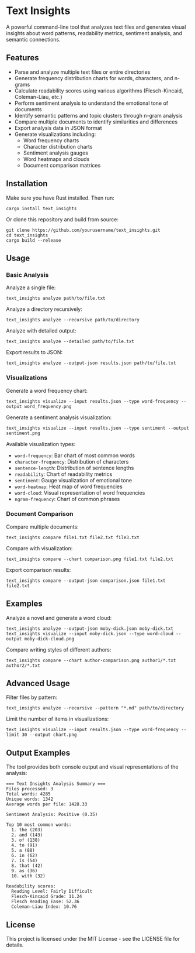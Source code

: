 # Text Insights

A powerful command-line tool that analyzes text files and generates visual insights about word patterns, readability metrics, sentiment analysis, and semantic connections.

## Features

- Parse and analyze multiple text files or entire directories
- Generate frequency distribution charts for words, characters, and n-grams
- Calculate readability scores using various algorithms (Flesch-Kincaid, Coleman-Liau, etc.)
- Perform sentiment analysis to understand the emotional tone of documents
- Identify semantic patterns and topic clusters through n-gram analysis
- Compare multiple documents to identify similarities and differences
- Export analysis data in JSON format
- Generate visualizations including:
  - Word frequency charts
  - Character distribution charts
  - Sentiment analysis gauges
  - Word heatmaps and clouds
  - Document comparison matrices

## Installation

Make sure you have Rust installed. Then run:

```
cargo install text_insights
```

Or clone this repository and build from source:

```
git clone https://github.com/yourusername/text_insights.git
cd text_insights
cargo build --release
```

## Usage

### Basic Analysis

Analyze a single file:

```
text_insights analyze path/to/file.txt
```

Analyze a directory recursively:

```
text_insights analyze --recursive path/to/directory
```

Analyze with detailed output:

```
text_insights analyze --detailed path/to/file.txt
```

Export results to JSON:

```
text_insights analyze --output-json results.json path/to/file.txt
```

### Visualizations

Generate a word frequency chart:

```
text_insights visualize --input results.json --type word-frequency --output word_frequency.png
```

Generate a sentiment analysis visualization:

```
text_insights visualize --input results.json --type sentiment --output sentiment.png
```

Available visualization types:
- `word-frequency`: Bar chart of most common words
- `character-frequency`: Distribution of characters
- `sentence-length`: Distribution of sentence lengths
- `readability`: Chart of readability metrics
- `sentiment`: Gauge visualization of emotional tone
- `word-heatmap`: Heat map of word frequencies
- `word-cloud`: Visual representation of word frequencies
- `ngram-frequency`: Chart of common phrases

### Document Comparison

Compare multiple documents:

```
text_insights compare file1.txt file2.txt file3.txt
```

Compare with visualization:

```
text_insights compare --chart comparison.png file1.txt file2.txt
```

Export comparison results:

```
text_insights compare --output-json comparison.json file1.txt file2.txt
```

## Examples

Analyze a novel and generate a word cloud:

```
text_insights analyze --output-json moby-dick.json moby-dick.txt
text_insights visualize --input moby-dick.json --type word-cloud --output moby-dick-cloud.png
```

Compare writing styles of different authors:

```
text_insights compare --chart author-comparison.png author1/*.txt author2/*.txt
```

## Advanced Usage

Filter files by pattern:

```
text_insights analyze --recursive --pattern "*.md" path/to/directory
```

Limit the number of items in visualizations:

```
text_insights visualize --input results.json --type word-frequency --limit 30 --output chart.png
```

## Output Examples

The tool provides both console output and visual representations of the analysis:

```
=== Text Insights Analysis Summary ===
Files processed: 3
Total words: 4285
Unique words: 1342
Average words per file: 1428.33

Sentiment Analysis: Positive (0.35)

Top 10 most common words:
  1. the (203)
  2. and (143)
  3. of (138)
  4. to (91)
  5. a (88)
  6. in (62)
  7. is (54)
  8. that (42)
  9. as (36)
  10. with (32)

Readability scores:
  Reading Level: Fairly Difficult
  Flesch-Kincaid Grade: 11.24
  Flesch Reading Ease: 52.36
  Coleman-Liau Index: 10.76
```

## License

This project is licensed under the MIT License - see the LICENSE file for details. 